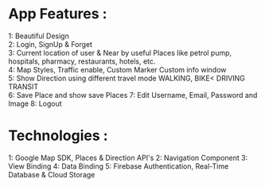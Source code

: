 
# App Features :                                                                                              
 1:   Beautiful Design                                                                                        
 2:   Login, SignUp & Forget                                                                                  
 3:   Current location of user & Near by useful Places like petrol pump, hospitals, pharmacy, restaurants, hotels, etc.                                                         
 4:   Map Styles, Traffic enable, Custom Marker Custom info window                                            
 5:   Show Direction using different travel mode WALKING, BIKE< DRIVING TRANSIT                               
 6:   Save Place and show save Places
 7:   Edit Username, Email, Password and Image
 8:   Logout

# Technologies :
 1:   Google Map SDK, Places & Direction API's
 2:   Navigation Component
 3:   View Binding
 4:   Data Binding
 5:   Firebase Authentication, Real-Time Database & Cloud Storage
